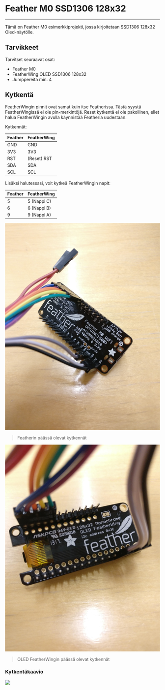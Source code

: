 # Feather M0 SSD1306 128x32

---

Tämä on Feather M0 esimerkkiprojekti, jossa
kirjoitetaan SSD1306 128x32 Oled-näytölle.

## Tarvikkeet

Tarvitset seuraavat osat:

- Feather M0
- FeatherWing OLED SSD1306 128x32
- Jumppereita min. 4

## Kytkentä

FeatherWingin pinnit ovat samat kuin itse
Featherissa.
Tästä syystä FeatherWingissä ei ole
pin-merkintöjä.
Reset kytkentä ei ole pakollinen, ellet
halua FeatherWingin avulla käynnistää
Featheria uudestaan.

Kytkennät:

| Feather | FeatherWing |
| ------- | ----------- |
| GND     | GND         |
| 3V3     | 3V3         |
| RST     | (Reset) RST |
| SDA     | SDA         |
| SCL     | SCL         |

Lisäksi halutessasi, voit kytkeä
FeatherWingin napit:

| Feather | FeatherWing |
| ------- | ----------- |
| 5       | 5 (Nappi C) |
| 6       | 6 (Nappi B) |
| 9       | 9 (Nappi A) |

![](feather.jpg)

> Featherin päässä olevat kytkennät

![](featherwing.jpg)

> OLED FeatherWingin päässä olevat kytkennät

### Kytkentäkaavio

![](kytkentä.png)
